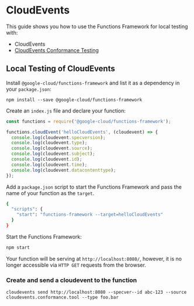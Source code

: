 # CloudEvents

This guide shows you how to use the Functions Framework for local testing with:

- CloudEvents
- [CloudEvents Conformance Testing](https://github.com/cloudevents/conformance)

## Local Testing of CloudEvents

Install `@google-cloud/functions-framework` and list it as a dependency in your `package.json`:

```
npm install --save @google-cloud/functions-framework
```

Create an `index.js` file and declare your function:

```js
const functions = require('@google-cloud/functions-framework');

functions.cloudEvent('helloCloudEvents', (cloudevent) => {
  console.log(cloudevent.specversion);
  console.log(cloudevent.type);
  console.log(cloudevent.source);
  console.log(cloudevent.subject);
  console.log(cloudevent.id);
  console.log(cloudevent.time);
  console.log(cloudevent.datacontenttype);
});
```

Add a `package.json` script to start the Functions Framework and pass the name of your function as the `target`.

```sh
{
  "scripts": {
    "start": "functions-framework --target=helloCloudEvents"
  }
}
```

Start the Functions Framework:

```sh
npm start
```

Your function will be serving at `http://localhost:8080/`, however,
it is no longer accessible via `HTTP GET` requests from the browser.

### Create and send a cloudevent to the function
```
cloudevents send http://localhost:8080 --specver--id abc-123 --source cloudevents.conformance.tool --type foo.bar
```